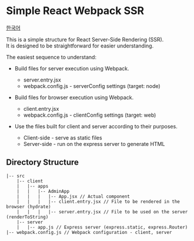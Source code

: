 # Simple React Webpack SSR

[한국어](README.KR.md)

This is a simple structure for React Server-Side Rendering (SSR).  
It is designed to be straightforward for easier understanding.

The easiest sequence to understand:

- Build files for server execution using Webpack.
  - server.entry.jsx
  - webpack.config.js - serverConfig settings (target: node)
- Build files for browser execution using Webpack.

  - client.entry.jsx
  - webpack.config.js - clientConfig settings (target: web)

- Use the files built for client and server according to their purposes.
  - Client-side - serve as static files
  - Server-side - run on the express server to generate HTML

## Directory Structure

```
|-- src
    |-- client
    |   |-- apps
    |   |   |-- AdminApp
    |   |   |   |-- App.jsx // Actual component
    |   |   |   |-- client.entry.jsx // File to be rendered in the browser (hydrate)
    |   |   |   |-- server.entry.jsx // File to be used on the server (renderToString)
    |-- server
    |   |-- app.js // Express server (express.static, express.Router)
|-- webpack.config.js // Webpack configuration - client, server
```
